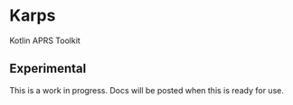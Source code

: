 Karps
=====

Kotlin APRS Toolkit

Experimental
------------

This is a work in progress. Docs will be posted when this is ready for use.
